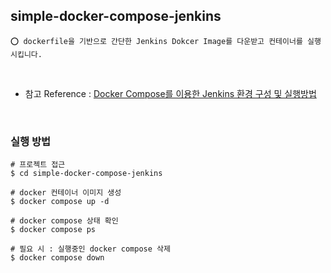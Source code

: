 ## simple-docker-compose-jenkins

    ⭕️ dockerfile을 기반으로 간단한 Jenkins Dokcer Image를 다운받고 컨테이너를 실행시킵니다.

<br/>

- 참고 Reference : [Docker Compose를 이용한 Jenkins 환경 구성 및 실행방법](https://adjh54.tistory.com/642)

<br/>

### 실행 방법

```shell
# 프로젝트 접근
$ cd simple-docker-compose-jenkins

# docker 컨테이너 이미지 생성
$ docker compose up -d

# docker compose 상태 확인
$ docker compose ps

# 필요 시 : 실행중인 docker compose 삭제
$ docker compose down
```

<br/>
<br/>


